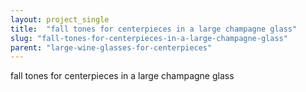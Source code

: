 ```yaml
---
layout: project_single
title:  "fall tones for centerpieces in a large champagne glass"
slug: "fall-tones-for-centerpieces-in-a-large-champagne-glass"
parent: "large-wine-glasses-for-centerpieces"
---
```

fall tones for centerpieces in a large champagne glass